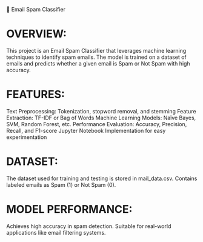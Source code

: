 📧 Email Spam Classifier

# OVERVIEW:
This project is an Email Spam Classifier that leverages machine learning techniques to identify spam emails. 
The model is trained on a dataset of emails and predicts whether a given email is Spam or Not Spam with high accuracy.


# FEATURES:
Text Preprocessing: Tokenization, stopword removal, and stemming
Feature Extraction: TF-IDF or Bag of Words
Machine Learning Models: Naïve Bayes, SVM, Random Forest, etc.
Performance Evaluation: Accuracy, Precision, Recall, and F1-score
Jupyter Notebook Implementation for easy experimentation


# DATASET:
The dataset used for training and testing is stored in mail_data.csv.
Contains labeled emails as Spam (1) or Not Spam (0).


# MODEL PERFORMANCE:
Achieves high accuracy in spam detection.
Suitable for real-world applications like email filtering systems.
